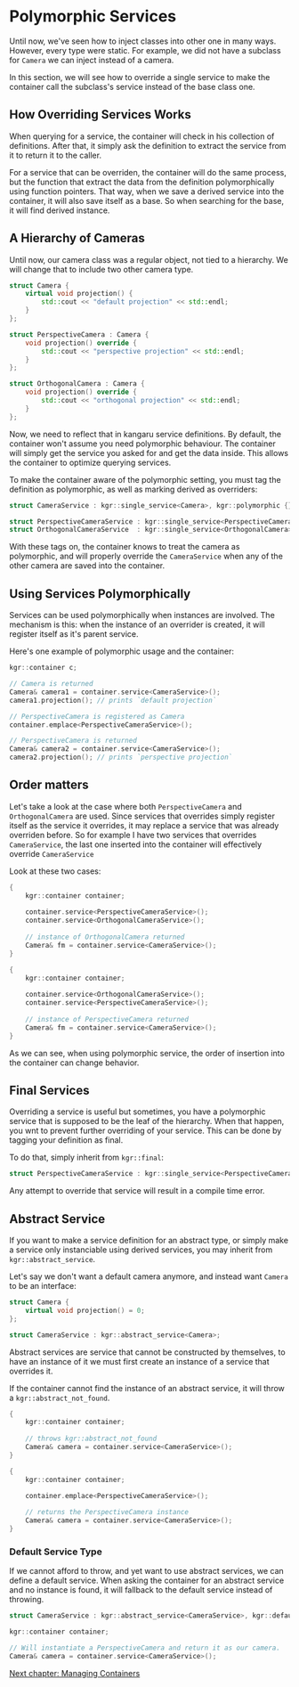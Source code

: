 Polymorphic Services
====================

Until now, we've seen how to inject classes into other one in many ways. However, every type were static.
For example, we did not have a subclass for `Camera` we can inject instead of a camera.

In this section, we will see how to override a single service to make the container call the subclass's service instead of the base class one.

## How Overriding Services Works

When querying for a service, the container will check in his collection of definitions.
After that, it simply ask the definition to extract the service from it to return it to the caller.

For a service that can be overriden, the container will do the same process, but the function that extract the data from the definition polymorphically using function pointers.
That way, when we save a derived service into the container, it will also save itself as a base. So when searching for the base, it will find derived instance.

## A Hierarchy of Cameras

Until now, our camera class was a regular object, not tied to a hierarchy. We will change that to include two other camera type.

```c++
struct Camera {
    virtual void projection() {
        std::cout << "default projection" << std::endl;
    }
};

struct PerspectiveCamera : Camera {
    void projection() override {
        std::cout << "perspective projection" << std::endl;
    }
};

struct OrthogonalCamera : Camera {
    void projection() override {
        std::cout << "orthogonal projection" << std::endl;
    }
};
```
Now, we need to reflect that in kangaru service definitions. By default, the container won't assume you need polymorphic behaviour.
The container will simply get the service you asked for and get the data inside. This allows the container to optimize querying services.

To make the container aware of the polymorphic setting, you must tag the definition as polymorphic, as well as marking derived as overriders:

```c++
struct CameraService : kgr::single_service<Camera>, kgr::polymorphic {};

struct PerspectiveCameraService : kgr::single_service<PerspectiveCamera>, kgr::overrides<CameraService> {};
struct OrthogonalCameraService  : kgr::single_service<OrthogonalCamera>,  kgr::overrides<CameraService> {};
```

With these tags on, the container knows to treat the camera as polymorphic, and will properly override the `CameraService` when any of the other camera are saved into the container.

## Using Services Polymorphically

Services can be used polymorphically when instances are involved.
The mechanism is this: when the instance of an overrider is created, it will register itself as it's parent service.

Here's one example of polymorphic usage and the container:

```c++
kgr::container c;

// Camera is returned
Camera& camera1 = container.service<CameraService>();
camera1.projection(); // prints `default projection`

// PerspectiveCamera is registered as Camera
container.emplace<PerspectiveCameraService>();

// PerspectiveCamera is returned
Camera& camera2 = container.service<CameraService>();
camera2.projection(); // prints `perspective projection`
```

## Order matters

Let's take a look at the case where both `PerspectiveCamera` and `OrthogonalCamera` are used.
Since services that overrides simply register itself as the service it overrides, it may replace a service that was already overriden before.
So for example I have two services that overrides `CameraService`, the last one inserted into the container will effectively override `CameraService`

Look at these two cases:

```c++
{
    kgr::container container;
    
    container.service<PerspectiveCameraService>();
    container.service<OrthogonalCameraService>();
    
    // instance of OrthogonalCamera returned
    Camera& fm = container.service<CameraService>();
}

{
    kgr::container container;
    
    container.service<OrthogonalCameraService>();
    container.service<PerspectiveCameraService>();
    
    // instance of PerspectiveCamera returned
    Camera& fm = container.service<CameraService>();
}
```

As we can see, when using polymorphic service, the order of insertion into the container can change behavior.

## Final Services

Overriding a service is useful but sometimes, you have a polymorphic service that is supposed to be the leaf of the hierarchy.
When that happen, you wnt to prevent further overriding of your service. This can be done by tagging your definition as final.

To do that, simply inherit from `kgr::final`:

```c++
struct PerspectiveCameraService : kgr::single_service<PerspectiveCamera>, kgr::overrides<CameraService>, kgr::final {};
```

Any attempt to override that service will result in a compile time error.

## Abstract Service

If you want to make a service definition for an abstract type, or simply make a service only instanciable using derived services, you may inherit from `kgr::abstract_service`.

Let's say we don't want a default camera anymore, and instead want `Camera` to be an interface:

```c++
struct Camera {
    virtual void projection() = 0;
};

struct CameraService : kgr::abstract_service<Camera>;
```

Abstract services are service that cannot be constructed by themselves, to have an instance of it we must first create an instance of a service that overrides it.

If the container cannot find the instance of an abstract service, it will throw a `kgr::abstract_not_found`.

```c++
{
    kgr::container container;
    
    // throws kgr::abstract_not_found
    Camera& camera = container.service<CameraService>();
}

{
    kgr::container container;

    container.emplace<PerspectiveCameraService>();
    
    // returns the PerspectiveCamera instance
    Camera& camera = container.service<CameraService>();
}
```

### Default Service Type

If we cannot afford to throw, and yet want to use abstract services, we can define a default service.
When asking the container for an abstract service and no instance is found, it will fallback to the default service instead of throwing.

```c++
struct CameraService : kgr::abstract_service<CameraService>, kgr::defaults_to<PerspectiveCameraService> {};

kgr::container container;

// Will instantiate a PerspectiveCamera and return it as our camera.
Camera& camera = container.service<CameraService>();
```

[Next chapter: Managing Containers](section04_container.md)
